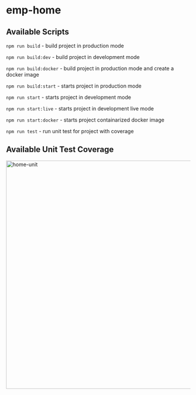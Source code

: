 # emp-home

## Available Scripts

`npm run build` - build project in production mode

`npm run build:dev` - build project in development mode 

`npm run build:docker` - build project in production mode and create a docker image

`npm run build:start` - starts project in production mode 

`npm run start` - starts project in development mode

`npm run start:live` - starts project in development live mode 

`npm run start:docker` - starts project containarized docker image

`npm run test` - run unit test for project with coverage

## Available Unit Test Coverage 

<img width="625" alt="home-unit" src="https://github.com/ipreencekmr/emp-home/assets/3636918/6a95cae7-339a-427d-9347-d2d05c4208ab">
